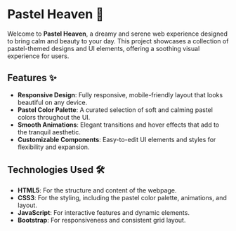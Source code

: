 # Pastel Heaven 🌸

Welcome to **Pastel Heaven**, a dreamy and serene web experience designed to bring calm and beauty to your day. This project showcases a collection of pastel-themed designs and UI elements, offering a soothing visual experience for users.

## Features ✨
- **Responsive Design**: Fully responsive, mobile-friendly layout that looks beautiful on any device.
- **Pastel Color Palette**: A curated selection of soft and calming pastel colors throughout the UI.
- **Smooth Animations**: Elegant transitions and hover effects that add to the tranquil aesthetic.
- **Customizable Components**: Easy-to-edit UI elements and styles for flexibility and expansion.

## Technologies Used 🛠️
- **HTML5**: For the structure and content of the webpage.
- **CSS3**: For the styling, including the pastel color palette, animations, and layout.
- **JavaScript**: For interactive features and dynamic elements.
- **Bootstrap**: For responsiveness and consistent grid layout.


